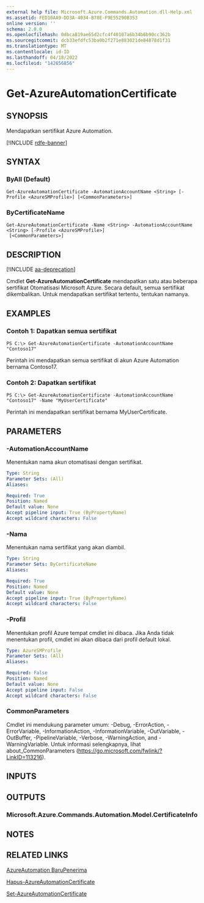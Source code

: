 ```yaml
---
external help file: Microsoft.Azure.Commands.Automation.dll-Help.xml
ms.assetid: FED10AA9-DD3A-4034-B78E-F9E55290B353
online version: ''
schema: 2.0.0
ms.openlocfilehash: 0dbca819ae65d2cfc4f40107a6b34b6b90cc362b
ms.sourcegitcommit: dcb33efdfc53ba0b2f271e883021de84878d1f31
ms.translationtype: MT
ms.contentlocale: id-ID
ms.lasthandoff: 04/18/2022
ms.locfileid: "142656856"
---
```

# Get-AzureAutomationCertificate

## SYNOPSIS

Mendapatkan sertifikat Azure Automation.

[!INCLUDE [rdfe-banner](../../includes/rdfe-banner.md)]

## SYNTAX

### ByAll (Default)
```
Get-AzureAutomationCertificate -AutomationAccountName <String> [-Profile <AzureSMProfile>] [<CommonParameters>]
```

### ByCertificateName
```
Get-AzureAutomationCertificate -Name <String> -AutomationAccountName <String> [-Profile <AzureSMProfile>]
 [<CommonParameters>]
```

## DESCRIPTION

[!INCLUDE [aa-deprecation](../include/aa-deprecation.md)]

Cmdlet **Get-AzureAutomationCertificate** mendapatkan satu atau beberapa sertifikat Otomatisasi Microsoft Azure.
Secara default, semua sertifikat dikembalikan.
Untuk mendapatkan sertifikat tertentu, tentukan namanya.

## EXAMPLES

### Contoh 1: Dapatkan semua sertifikat
```
PS C:\> Get-AzureAutomationCertificate -AutomationAccountName "Contoso17"
```

Perintah ini mendapatkan semua sertifikat di akun Azure Automation bernama Contoso17.

### Contoh 2: Dapatkan sertifikat
```
PS C:\> Get-AzureAutomationCertificate -AutomationAccountName "Contoso17" -Name "MyUserCertificate"
```

Perintah ini mendapatkan sertifikat bernama MyUserCertificate.

## PARAMETERS

### -AutomationAccountName
Menentukan nama akun otomatisasi dengan sertifikat.

```yaml
Type: String
Parameter Sets: (All)
Aliases: 

Required: True
Position: Named
Default value: None
Accept pipeline input: True (ByPropertyName)
Accept wildcard characters: False
```

### -Nama
Menentukan nama sertifikat yang akan diambil.

```yaml
Type: String
Parameter Sets: ByCertificateName
Aliases: 

Required: True
Position: Named
Default value: None
Accept pipeline input: True (ByPropertyName)
Accept wildcard characters: False
```

### -Profil
Menentukan profil Azure tempat cmdlet ini dibaca.
Jika Anda tidak menentukan profil, cmdlet ini akan dibaca dari profil default lokal.

```yaml
Type: AzureSMProfile
Parameter Sets: (All)
Aliases: 

Required: False
Position: Named
Default value: None
Accept pipeline input: False
Accept wildcard characters: False
```

### CommonParameters
Cmdlet ini mendukung parameter umum: -Debug, -ErrorAction, -ErrorVariable, -InformationAction, -InformationVariable, -OutVariable, -OutBuffer, -PipelineVariable, -Verbose, -WarningAction, and -WarningVariable. Untuk informasi selengkapnya, lihat about_CommonParameters (https://go.microsoft.com/fwlink/?LinkID=113216).

## INPUTS

## OUTPUTS

### Microsoft.Azure.Commands.Automation.Model.CertificateInfo

## NOTES

## RELATED LINKS

[AzureAutomation BaruPenerima](./New-AzureAutomationCertificate.md)

[Hapus-AzureAutomationCertificate](./Remove-AzureAutomationCertificate.md)

[Set-AzureAutomationCertificate](./Set-AzureAutomationCertificate.md)


